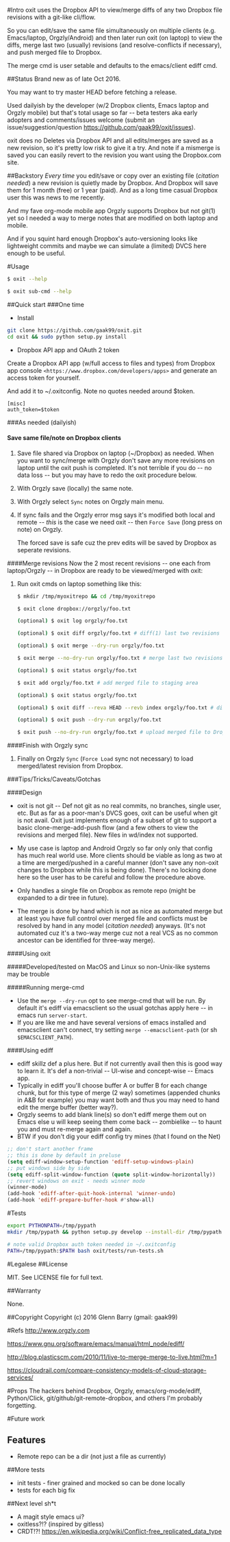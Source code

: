 #Intro
oxit uses the Dropbox API to view/merge diffs of any two Dropbox file revisions with a git-like cli/flow.

So you can edit/save the same file simultaneously on multiple clients (e.g. Emacs/laptop, Orgzly/Android) and then later run oxit (on laptop) to view the diffs, merge last two (usually) revisions (and resolve-conflicts if necessary), and push merged file to Dropbox.

The merge cmd is user setable and defaults to the emacs/client ediff cmd.

##Status
Brand new as of late Oct 2016.

You may want to try master HEAD before fetching a release.

Used dailyish by the developer (w/2 Dropbox clients, Emacs laptop and Orgzly mobile) but that's total usage so far -- beta testers aka early adopters and comments/issues welcome (submit an issue/suggestion/question https://github.com/gaak99/oxit/issues).

oxit does no Deletes via Dropbox API and all edits/merges are saved as a new revision, so it's pretty low risk to give it a try. And note if a mismerge is saved you can easily revert to the revision you want using the Dropbox.com site.

##Backstory
*Every time* you edit/save or copy over an existing file (_citation needed_) a new revision is quietly made by Dropbox.
And Dropbox will save them for 1 month (free) or 1 year (paid).
And as a long time casual Dropbox user this was news to me recently.

And my fave org-mode mobile app Orgzly supports Dropbox but not git(1) yet so I needed a way to merge notes that are modified on both laptop and mobile.

And if you squint hard enough Dropbox's auto-versioning looks like lightweight commits and maybe we can simulate a (limited) DVCS here enough to be useful.

#Usage
```bash
$ oxit --help

$ oxit sub-cmd --help
```

##Quick start
###One time
* Install

```bash
git clone https://github.com/gaak99/oxit.git
cd oxit && sudo python setup.py install 
```
* Dropbox API app and OAuth 2 token

Create a Dropbox API app (w/full access to files and types) from Dropbox app console
   `<https://www.dropbox.com/developers/apps>`
and generate an access token for yourself.

And add it to ~/.oxitconfig. Note no quotes needed around $token.

```
[misc]
auth_token=$token
```

###As needed (dailyish)
#### Save same file/note on Dropbox clients
1. Save file shared via Dropbox on laptop (~/Dropbox) as needed.
   When you want to sync/merge with Orgzly don't save any more revisions on laptop until the oxit push is completed.
   It's not terrible if you do -- no data loss -- but you may have to redo the oxit procedure below.

2. With Orgzly save (locally) the same note.

3. With Orgzly select `Sync` notes on Orgzly main menu.

4. If sync fails and the Orgzly error msg says it's modified both local and remote -- *this* is the case we need oxit -- then `Force Save` (long press on note) on Orgzly.

   The forced save is safe cuz the prev edits will be saved by Dropbox as seperate revisions.

####Merge revisions
Now the 2 most recent revisions -- one each from laptop/Orgzly -- in Dropbox are ready to be viewed/merged with oxit:

1. Run oxit cmds on laptop something like this:

	```bash
	$ mkdir /tmp/myoxitrepo && cd /tmp/myoxitrepo 

	$ oxit clone dropbox://orgzly/foo.txt

	(optional) $ oxit log orgzly/foo.txt

	(optional) $ oxit diff orgzly/foo.txt # diff(1) last two revisions

	(optional) $ oxit merge --dry-run orgzly/foo.txt

	$ oxit merge --no-dry-run orgzly/foo.txt # merge last two revisions (with emacs ediff)

	(optional) $ oxit status orgzly/foo.txt

	$ oxit add orgzly/foo.txt # add merged file to staging area

	(optional) $ oxit status orgzly/foo.txt

	(optional) $ oxit diff --reva HEAD --revb index orgzly/foo.txt # diff(1) last Dropbox revision and staged version

	(optional) $ oxit push --dry-run orgzly/foo.txt

	$ oxit push --no-dry-run orgzly/foo.txt # upload merged file to Dropbox
	```

####Finish with Orgzly sync
1. Finally on Orgzly `Sync` (`Force Load` sync not necessary) to load merged/latest revision from Dropbox.


###Tips/Tricks/Caveats/Gotchas

####Design
* oxit is not git -- Def not git as no real commits, no branches, single user, etc. But as far as a poor-man's DVCS goes, oxit can be useful when git is not avail. Oxit just implements enough of a subset of git to support a basic clone-merge-add-push flow (and a few others to view the revisions and merged file). New files in wd/index not supported.

* My use case is laptop and Android Orgzly so far only only that config has much real world use. More clients should be viable as long as two at a time are merged/pushed in a careful manner (don't save any non-oxit changes to Dropbox while this is being done). There's no locking done here so the user has to be careful and follow the procedure above.


* Only handles a single file on Dropbox as remote repo (might be expanded to a dir tree in future). 

* The merge is done by hand which is not as nice as automated merge but at least you have full control over merged file and conflicts must be resolved by hand in any model (_citation needed_) anyways.
(It's not automated cuz it's a two-way merge cuz not a real VCS as no common ancestor can be identified for three-way merge).

####Using oxit

#####Developed/tested on MacOS and Linux so non-Unix-like systems may be trouble

#####Running merge-cmd
* Use the ```merge --dry-run``` opt to see merge-cmd that will be run.
By default it's ediff via emacsclient so the usual gotchas apply here -- in emacs run ```server-start```.
* If you are like me and have several versions of emacs installed and emacsclient can't connect, try setting  ```merge --emacsclient-path``` (or sh ```$EMACSCLIENT_PATH```).

####Using ediff
* ediff skillz def a plus here. But if not currently avail then this is good way to learn it. It's def a non-trivial -- UI-wise and concept-wise  -- Emacs app.
* Typically in ediff you'll choose buffer A or buffer B for each change chunk, but for this type of merge (2 way) sometimes (appended chunks in A&B for example) you may want both and thus you may need to hand edit the merge buffer (better way?).
* Orgzly seems to add blank line(s) so don't ediff merge them out on Emacs else u will keep seeing them come back -- zombielike --  to haunt you and must re-merge again and again.
* BTW if you don't dig your ediff config try mines (that I found on the Net)

```lisp
;; don't start another frame
;; this is done by default in preluse
(setq ediff-window-setup-function 'ediff-setup-windows-plain)
;; put windows side by side
(setq ediff-split-window-function (quote split-window-horizontally))
;; revert windows on exit - needs winner mode
(winner-mode)
(add-hook 'ediff-after-quit-hook-internal 'winner-undo)
(add-hook 'ediff-prepare-buffer-hook #'show-all)
```

#Tests

```bash
export PYTHONPATH=/tmp/pypath
mkdir /tmp/pypath && python setup.py develop --install-dir /tmp/pypath

# note valid Dropbox auth token needed in ~/.oxitconfig
PATH=/tmp/pypath:$PATH bash oxit/tests/run-tests.sh
```

#Legalese
##License

MIT.  See LICENSE file for full text.

##Warranty
 
None.

##Copyright
Copyright (c) 2016 Glenn Barry (gmail: gaak99)

#Refs
<http://www.orgzly.com>

<https://www.gnu.org/software/emacs/manual/html_node/ediff/>

<http://blog.plasticscm.com/2010/11/live-to-merge-merge-to-live.html?m=1>

<https://cloudrail.com/compare-consistency-models-of-cloud-storage-services/>

#Props
The hackers behind Dropbox, Orgzly, emacs/org-mode/ediff, Python/Click, git/github/git-remote-dropbox, and others I'm probably forgetting.
  
#Future work
## Features
* Remote repo can be a dir (not just a file as currently)

##More tests
* init tests - finer grained and mocked so can be done locally
* tests for each big fix

##Next level sh*t
* A magit style emacs ui?
* oxitless?!? (inspired by gitless) 
* CRDT!?! https://en.wikipedia.org/wiki/Conflict-free_replicated_data_type     
